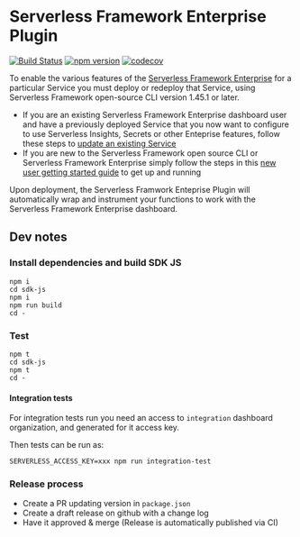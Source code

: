 # Serverless Framework Enterprise Plugin

[![Build Status](https://github.com/serverless/enterprise-plugin/workflows/Integrate/badge.svg)](https://github.com/serverless/enterprise-plugin/actions?query=workflow%3AIntegrate)
[![npm version](https://img.shields.io/npm/v/@serverless/enterprise-plugin.svg)](https://badge.fury.io/js/@serverless/enterprise-plugin)
[![codecov](https://codecov.io/gh/serverless/enterprise-plugin/branch/master/graph/badge.svg)](https://codecov.io/gh/serverless/enterprise-plugin)

To enable the various features of the [Serverless Framework Enterprise](https://github.com/serverless/enterprise) for a particular Service you must deploy or redeploy that Service, using Serverless Framework open-source CLI version 1.45.1 or later.

- If you are an existing Serverless Framework Enterprise dashboard user and have a previously deployed Service that you now want to configure to use Serverless Insights, Secrets or other Enteprise features, follow these steps to [update an existing Service](https://github.com/serverless/enterprise/blob/master/docs/update.md)
- If you are new to the Serverless Framework open source CLI or Serverless Framework Enterprise simply follow the steps in this [new user getting started guide](https://github.com/serverless/enterprise/blob/master/docs/getting-started.md) to get up and running

Upon deployment, the Serverless Framwork Enteprise Plugin will automatically wrap and instrument your functions to work with the Serverless Framework Enterprise dashboard.

## Dev notes

### Install dependencies and build SDK JS

```
npm i
cd sdk-js
npm i
npm run build
cd -
```

### Test

```
npm t
cd sdk-js
npm t
cd -
```

#### Integration tests

For integration tests run you need an access to `integration` dashboard organization, and generated for it access key.

Then tests can be run as:

```
SERVERLESS_ACCESS_KEY=xxx npm run integration-test
```

### Release process

- Create a PR updating version in `package.json`
- Create a draft release on github with a change log
- Have it approved & merge (Release is automatically published via CI)
